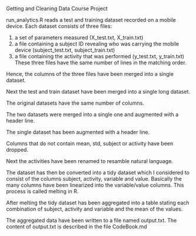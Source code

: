 Getting and Cleaning Data Course Project



run_analytics.R reads a test and training dataset recorded on a mobile device. Each dataset 
consists of three files:
1) a set of parameters measured (X_test.txt, X_train.txt)
2) a file containing a subject ID revealing who was carrying the mobile device (subject_test.txt, subject_train.txt)
3) a file containing the activity that was performed (y_test.txt, y_train.txt)
These three files have the same number of lines in the matching order.

Hence, the columns of the three files have been merged into a single dataset. 

Next the test and train dataset have been merged into a single long dataset.

The original datasets have the same number of columns.

The two datasets were merged into a single one and augmented with a header line.

The single dataset has been augmented with a header line.

Columns that do not contain mean, std, subject or activity have been dropped.

Next the activities have been renamed to resamble natural language.

The dataset has then be converted into a tidy dataset which I considered to consist of the columns subject, activity, variable and value. Basically the many columns have been linearized into the variable/value columns. This process is called melting in R.

After melting the tidy dataset has been aggregated into a table stating each combination of subject, activity and variable and the mean of the values.

The aggregated data have been written to a file named output.txt. The content of 
output.txt is described in the file CodeBook.md